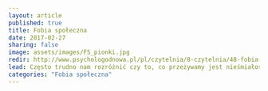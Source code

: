 ```yaml
---
layout: article
published: true
title: Fobia społeczna
date: 2017-02-27
sharing: false
image: assets/images/FS_pionki.jpg
redir: http://www.psychologodnowa.pl/pl/czytelnia/8-czytelnia/48-fobia-spoleczna-gdy-kontakt-z-ludzmi-oznacza-stres
lead: Często trudno nam rozróżnić czy to, co przeżywamy jest nieśmiałością, która przeminie z wiekiem, czy może problemem bardziej złożonym, który warto skonsultować ze specjalistą. 
categories: "Fobia społeczna"
---
```

